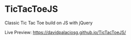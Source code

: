 # TicTacToeJS
Classic Tic Tac Toe build on JS with jQuery

Live Preview: https://davidpalaciosg.github.io/TicTacToeJS/
